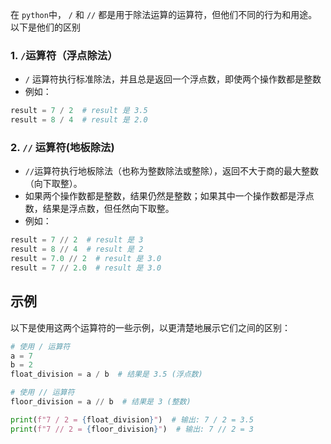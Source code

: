 在 `python`中， `/` 和 `//` 都是用于除法运算的运算符，但他们不同的行为和用途。以下是他们的区别

### 1. `/`运算符（浮点除法）
* `/` 运算符执行标准除法，并且总是返回一个浮点数，即使两个操作数都是整数
* 例如：
```py
result = 7 / 2  # result 是 3.5
result = 8 / 4  # result 是 2.0
```

### 2. `//` 运算符(地板除法)
* `//`运算符执行地板除法（也称为整数除法或整除），返回不大于商的最大整数（向下取整）。
* 如果两个操作数都是整数，结果仍然是整数；如果其中一个操作数都是浮点数，结果是浮点数，但任然向下取整。
* 例如：
```py
result = 7 // 2  # result 是 3
result = 8 // 4  # result 是 2
result = 7.0 // 2  # result 是 3.0
result = 7 // 2.0  # result 是 3.0
```

## 示例
以下是使用这两个运算符的一些示例，以更清楚地展示它们之间的区别：
```py
# 使用 / 运算符
a = 7
b = 2
float_division = a / b  # 结果是 3.5 (浮点数)

# 使用 // 运算符
floor_division = a // b  # 结果是 3 (整数)

print(f"7 / 2 = {float_division}")  # 输出: 7 / 2 = 3.5
print(f"7 // 2 = {floor_division}")  # 输出: 7 // 2 = 3
```
